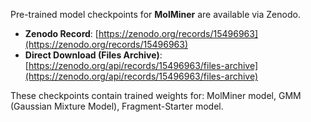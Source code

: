 Pre-trained model checkpoints for **MolMiner** are available via Zenodo.

- **Zenodo Record**: [https://zenodo.org/records/15496963](https://zenodo.org/records/15496963)
- **Direct Download (Files Archive)**: [https://zenodo.org/api/records/15496963/files-archive](https://zenodo.org/api/records/15496963/files-archive)

These checkpoints contain trained weights for: MolMiner model, GMM (Gaussian Mixture Model), Fragment-Starter model.